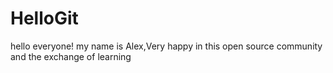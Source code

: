 # HelloGit

hello everyone!
 my name is Alex,Very happy in this open source community and the exchange of learning
